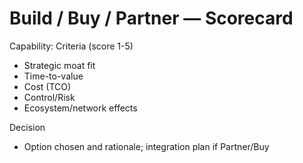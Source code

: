 # Build / Buy / Partner — Scorecard

Capability: <desc>
Criteria (score 1-5)
- Strategic moat fit
- Time-to-value
- Cost (TCO)
- Control/Risk
- Ecosystem/network effects

Decision
- Option chosen and rationale; integration plan if Partner/Buy
